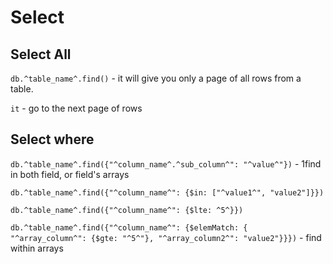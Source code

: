 #                  Select

##                 Select All

`db.^table_name^.find()` - it will give you only a page of all rows from a table. 

`it` - go to the next page of rows

##                 Select where

`db.^table_name^.find({"^column_name^.^sub_column^": "^value^"})` - 1find in both field, or field's arrays

`db.^table_name^.find({"^column_name^": {$in: ["^value1^", "value2"]}})`

`db.^table_name^.find({"^column_name^": {$lte: ^5^}})`

`db.^table_name^.find({"^column_name^": {$elemMatch: { "^array_column^": {$gte: "^5^"}, "^array_column2^": "value2"}}})` - find within arrays